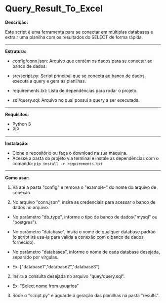 # Query_Result_To_Excel

**Descrição:**

Este script é uma ferramenta para se conectar em múltiplas databases e extrair uma planilha com os resultados do SELECT de forma rápida.

---

**Estrutura:**

- config/conn.json: Arquivo que contém os dados para se conectar ao banco de dados.

- src/script.py: Script principal que se conecta ao banco de dados, executa a query e gera as planilhas.

- requirements.txt: Lista de dependências para rodar o projeto.

- sql/query.sql: Arquivo no qual possui a query a ser executada.

---

**Requisitos:**

- Python 3
- PIP

---

**Instalação:**

- Clone o repositório ou faça o download na sua máquina.
- Acesse a pasta do projeto via terminal e instale as dependências com o comando: `pip install -r requirements.txt`

---

**Como usar:**

1. Vá até a pasta "config" e remova o "example-" do nome do arquivo de conexão.

2. No arquivo "conn.json", insira as credenciais para acessar o banco de dados no arquivo.

- No parâmetro "db_type", informe o tipo de banco de dados("mysql" ou "postgres").

- No parâmetro "database", insira o nome de qualquer database padrão (o script irá usa-la para valida a conexão com o banco de dados fornecido).

- No parâmetro "databases", informe o nome de cada database desejada, separado por vírgulas.

- Ex: ["database1","database2","database3"]

2. Insira a consulta desejada no arquivo "quey/query.sql".

- Ex: "Select nome from usuarios"

3. Rode o "script.py" e aguarde a geração das planilhas na pasta "results".
